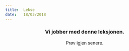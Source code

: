 ```yaml
---
title:  Lekse
date:   18/03/2018
---
```


### <center>Vi jobber med denne leksjonen.</center>
<center>Prøv igjen senere.</center>